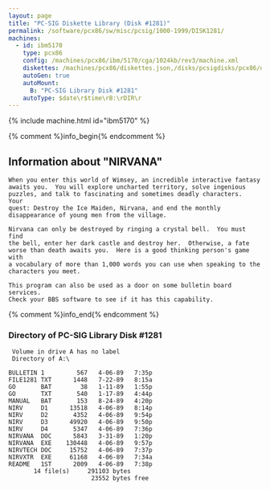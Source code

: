 ```yaml
---
layout: page
title: "PC-SIG Diskette Library (Disk #1281)"
permalink: /software/pcx86/sw/misc/pcsig/1000-1999/DISK1281/
machines:
  - id: ibm5170
    type: pcx86
    config: /machines/pcx86/ibm/5170/cga/1024kb/rev3/machine.xml
    diskettes: /machines/pcx86/diskettes.json,/disks/pcsigdisks/pcx86/diskettes.json
    autoGen: true
    autoMount:
      B: "PC-SIG Library Disk #1281"
    autoType: $date\r$time\rB:\rDIR\r
---
```


{% include machine.html id="ibm5170" %}

{% comment %}info_begin{% endcomment %}

## Information about "NIRVANA"

    When you enter this world of Wimsey, an incredible interactive fantasy
    awaits you.  You will explore uncharted territory, solve ingenious
    puzzles, and talk to fascinating and sometimes deadly characters.  Your
    quest: Destroy the Ice Maiden, Nirvana, and end the monthly
    disappearance of young men from the village.
    
    Nirvana can only be destroyed by ringing a crystal bell.  You must find
    the bell, enter her dark castle and destroy her.  Otherwise, a fate
    worse than death awaits you.  Here is a good thinking person's game with
    a vocabulary of more than 1,000 words you can use when speaking to the
    characters you meet.
    
    This program can also be used as a door on some bulletin board services.
    Check your BBS software to see if it has this capability.
{% comment %}info_end{% endcomment %}


### Directory of PC-SIG Library Disk #1281

     Volume in drive A has no label
     Directory of A:\

    BULLETIN 1         567   4-06-89   7:35p
    FILE1281 TXT      1448   7-22-89   8:15a
    GO       BAT        38   1-11-89   1:55p
    GO       TXT       540   1-17-89   4:44p
    MANUAL   BAT       153   8-24-89   4:20p
    NIRV     D1      13518   4-06-89   8:14p
    NIRV     D2       4352   4-06-89   9:54p
    NIRV     D3      49920   4-06-89   9:50p
    NIRV     D4       5347   4-06-89   7:36p
    NIRVANA  DOC      5843   3-31-89   1:20p
    NIRVANA  EXE    130448   4-06-89   9:57p
    NIRVTECH DOC     15752   4-06-89   7:37p
    NIRVXTR  EXE     61168   4-06-89   7:34a
    README   1ST      2009   4-06-89   7:38p
           14 file(s)     291103 bytes
                           23552 bytes free
